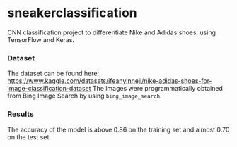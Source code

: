 # sneakerclassification
CNN classification project to differentiate Nike and Adidas shoes, using TensorFlow and Keras.

### Dataset
The dataset can be found here: https://www.kaggle.com/datasets/ifeanyinneji/nike-adidas-shoes-for-image-classification-dataset
The images were programmatically obtained from Bing Image Search by using `bing_image_search`.

### Results
The accuracy of the model is above 0.86 on the training set and almost 0.70 on the test set.

